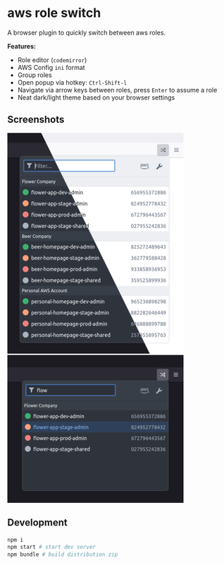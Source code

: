 # aws role switch

A browser plugin to quickly switch between aws roles.

**Features:**
  * Role editor (`codemirror`)
  * AWS Config `ini` format
  * Group roles
  * Open popup via hotkey: `Ctrl-Shift-l`
  * Navigate via arrow keys between roles, press `Enter` to assume a role
  * Neat dark/light theme based on your browser settings

## Screenshots

![](./docs/popup-dark-light.png)
<br />
![](./docs/popup-search.png)

## Development

```sh
npm i
npm start # start dev server
npm bundle # build distribution zip
```
